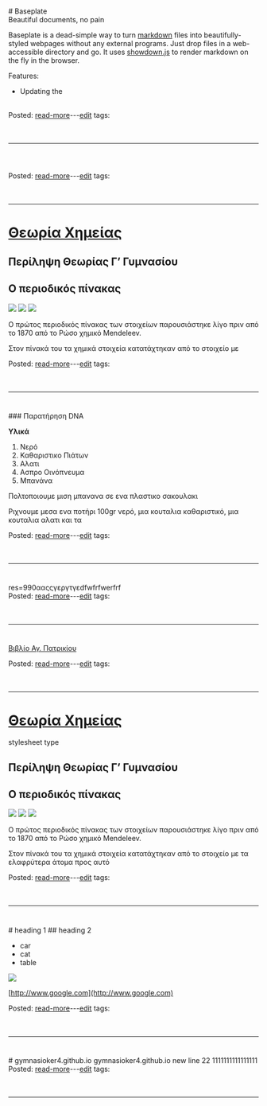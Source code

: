 

<h1><a class="readmorelink" href="gymnasioker4.github.io-master/lessons/baseplate/README.md"></a></h1>
# Baseplate

<div class="meta subtitle">
Beautiful documents, no pain
</div>

Baseplate is a dead-simple way to turn
[markdown](http://daringfireball.net/projects/markdown/) files into
beautifully-styled webpages without any external programs. Just drop files in a
web-accessible directory and go. It uses
[showdown.js](https://github.com/coreyti/showdown) to render markdown on the
fly in the browser.

Features:

* Updating the
<br>
<div class='readmore'>
Posted: 
<a class="readmorelink" href="gymnasioker4.github.io-master/lessons/baseplate/README.md">read-more</a>---<a class="editlink" target="_blank" href="/hugo/admin/scripts/edit.sh?file=gymnasioker4.github.io-master/lessons/baseplate/README.md&cmd=open">edit</a>
tags: 
<br><br><br>
</div>
<hr>

<h1><a class="readmorelink" href="gymnasioker4.github.io-master/images2/readme.md"></a></h1>

<br>
<div class='readmore'>
Posted: 
<a class="readmorelink" href="gymnasioker4.github.io-master/images2/readme.md">read-more</a>---<a class="editlink" target="_blank" href="/hugo/admin/scripts/edit.sh?file=gymnasioker4.github.io-master/images2/readme.md&cmd=open">edit</a>
tags: 
<br><br><br>
</div>
<hr>

<h1><a class="readmorelink" href="gymnasioker4.github.io-master/eleni/cheG.md">Θεωρία Χημείας</a></h1>

<link rel=stylesheet type=text/css href='xblog.css'><meta http-equiv='Content-Type' content='text/html; charset=UTF-8'>

## Περίληψη Θεωρίας Γ’ Γυμνασίου

## O περιοδικός πίνακας

![](/hugo/admin/images/periodikos.jpg)
![](/hugo/admin/images/periodikos2.jpg)
![](/hugo/admin/images/periodikos3.jpg)

Ο πρώτος περιοδικός πίνακας των στοιχείων παρουσιάστηκε λίγο πριν από το 1870 από το Ρώσο χημικό Mendeleev.

Στον πίνακά του τα χημικά στοιχεία κατατάχτηκαν από το στοιχείο με
<br>
<div class='readmore'>
Posted: 
<a class="readmorelink" href="gymnasioker4.github.io-master/eleni/cheG.md">read-more</a>---<a class="editlink" target="_blank" href="/hugo/admin/scripts/edit.sh?file=gymnasioker4.github.io-master/eleni/cheG.md&cmd=open">edit</a>
tags: 
<br><br><br>
</div>
<hr>

<h1><a class="readmorelink" href="gymnasioker4.github.io-master/ain/πειραματαβιολογιας.md"></a></h1>
### Παρατήρηση DNA

**Υλικά**  
1. Νερό  
2. Καθαριστικο Πιάτων  
3. Αλατι  
4. Ασπρο Οινόπνευμα  
5. Μπανάνα

Πολτοποιουμε μιση μπανανα σε ενα πλαστικο σακουλακι

Ριχνουμε μεσα ενα ποτήρι 100gr  νερό, μια κουταλια καθαριστικό, μια κουταλια αλατι και τα
<br>
<div class='readmore'>
Posted: 
<a class="readmorelink" href="gymnasioker4.github.io-master/ain/πειραματαβιολογιας.md">read-more</a>---<a class="editlink" target="_blank" href="/hugo/admin/scripts/edit.sh?file=gymnasioker4.github.io-master/ain/πειραματαβιολογιας.md&cmd=open">edit</a>
tags: 
<br><br><br>
</div>
<hr>

<h1><a class="readmorelink" href="gymnasioker4.github.io-master/ain/w.md"></a></h1>
res=990ααςςγεργτγεdfwfrfwerfrf
<br>
<div class='readmore'>
Posted: 
<a class="readmorelink" href="gymnasioker4.github.io-master/ain/w.md">read-more</a>---<a class="editlink" target="_blank" href="/hugo/admin/scripts/edit.sh?file=gymnasioker4.github.io-master/ain/w.md&cmd=open">edit</a>
tags: 
<br><br><br>
</div>
<hr>

<h1><a class="readmorelink" href="gymnasioker4.github.io-master/ain/links.md"></a></h1>


[Βιβλίο Αγ. Πατρικίου](http://www.academia.edu/31990806/SAINTS_OF_BRITAIN_AND_IRELAND.pdf)
<br>
<div class='readmore'>
Posted: 
<a class="readmorelink" href="gymnasioker4.github.io-master/ain/links.md">read-more</a>---<a class="editlink" target="_blank" href="/hugo/admin/scripts/edit.sh?file=gymnasioker4.github.io-master/ain/links.md&cmd=open">edit</a>
tags: 
<br><br><br>
</div>
<hr>

<h1><a class="readmorelink" href="gymnasioker4.github.io-master/ain/cheG.md">Θεωρία Χημείας</a></h1>

stylesheet type

## Περίληψη Θεωρίας Γ’ Γυμνασίου

## O περιοδικός πίνακας

![](/hugo/admin/images/periodikos.jpg)
![](/hugo/admin/images/periodikos2.jpg)
![](/hugo/admin/images/periodikos3.jpg)

Ο πρώτος περιοδικός πίνακας των στοιχείων παρουσιάστηκε λίγο πριν από το 1870 από το Ρώσο χημικό Mendeleev.

Στον πίνακά του τα χημικά στοιχεία κατατάχτηκαν από το στοιχείο με τα ελαφρύτερα άτομα προς αυτό
<br>
<div class='readmore'>
Posted: 
<a class="readmorelink" href="gymnasioker4.github.io-master/ain/cheG.md">read-more</a>---<a class="editlink" target="_blank" href="/hugo/admin/scripts/edit.sh?file=gymnasioker4.github.io-master/ain/cheG.md&cmd=open">edit</a>
tags: 
<br><br><br>
</div>
<hr>

<h1><a class="readmorelink" href="gymnasioker4.github.io-master/ain/09-06-2017vffvfeden6666.md"></a></h1>
# heading 1
## heading 2  

* car
* cat
* table  

![](/hugo/admin/img/metala2.jpg)    

[http://www.google.com](http://www.google.com)
<br>
<div class='readmore'>
Posted: 
<a class="readmorelink" href="gymnasioker4.github.io-master/ain/09-06-2017vffvfeden6666.md">read-more</a>---<a class="editlink" target="_blank" href="/hugo/admin/scripts/edit.sh?file=gymnasioker4.github.io-master/ain/09-06-2017vffvfeden6666.md&cmd=open">edit</a>
tags: 
<br><br><br>
</div>
<hr>

<h1><a class="readmorelink" href="gymnasioker4.github.io-master/README.md"></a></h1>
# gymnasioker4.github.io
gymnasioker4.github.io  
new line 22
1111111111111111
<br>
<div class='readmore'>
Posted: 
<a class="readmorelink" href="gymnasioker4.github.io-master/README.md">read-more</a>---<a class="editlink" target="_blank" href="/hugo/admin/scripts/edit.sh?file=gymnasioker4.github.io-master/README.md&cmd=open">edit</a>
tags: 
<br><br><br>
</div>
<hr>
